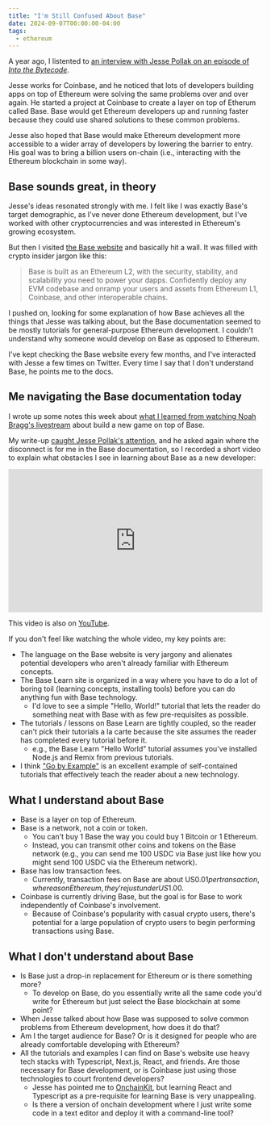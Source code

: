 ```yaml
---
title: "I'm Still Confused About Base"
date: 2024-09-07T00:00:00-04:00
tags:
  - ethereum
---
```


A year ago, I listented to [an interview with Jesse Pollak on an episode of _Into the Bytecode_](https://www.intothebytecode.com/jesse-pollak/).

Jesse works for Coinbase, and he noticed that lots of developers building apps on top of Ethereum were solving the same problems over and over again. He started a project at Coinbase to create a layer on top of Etherum called Base. Base would get Ethereum developers up and running faster because they could use shared solutions to these common problems.

Jesse also hoped that Base would make Ethereum development more accessible to a wider array of developers by lowering the barrier to entry. His goal was to bring a billion users on-chain (i.e., interacting with the Ethereum blockchain in some way).

## Base sounds great, in theory

Jesse's ideas resonated strongly with me. I felt like I was exactly Base's target demographic, as I've never done Ethereum development, but I've worked with other cryptocurrencies and was interested in Ethereum's growing ecosystem.

But then I visited [the Base website](https://base.org) and basically hit a wall. It was filled with crypto insider jargon like this:

> Base is built as an Ethereum L2, with the security, stability, and scalability you need to power your dapps. Confidently deploy any EVM codebase and onramp your users and assets from Ethereum L1, Coinbase, and other interoperable chains.

I pushed on, looking for some explanation of how Base achieves all the things that Jesse was talking about, but the Base documentation seemed to be mostly tutorials for general-purpose Ethereum development. I couldn't understand why someone would develop on Base as opposed to Ethereum.

I've kept checking the Base website every few months, and I've interacted with Jesse a few times on Twitter. Every time I say that I don't understand Base, he points me to the docs.

## Me navigating the Base documentation today

I wrote up some notes this week about [what I learned from watching Noah Bragg's livestream](/notes/noah-bragg-stokefire-1/) about build a new game on top of Base.

My write-up [caught Jesse Pollak's attention](https://x.com/jessepollak/status/1832226332639686680), and he asked again where the disconnect is for me in the Base documentation, so I recorded a short video to explain what obstacles I see in learning about Base as a new developer:

<div style="position:relative;padding-top:56.25%;"><iframe src="https://iframe.mediadelivery.net/embed/304035/49e70f23-8074-404e-8adb-440a922996f6?autoplay=false&loop=false&muted=false&preload=true&responsive=true" loading="lazy" style="border:0;position:absolute;top:0;height:100%;width:100%;" allow="accelerometer;gyroscope;autoplay;encrypted-media;picture-in-picture;" allowfullscreen="true"></iframe></div>

This video is also on [YouTube](https://youtu.be/5CieQkjcgZg?feature=shared).

If you don't feel like watching the whole video, my key points are:

- The language on the Base website is very jargony and alienates potential developers who aren't already familiar with Ethereum concepts.
- The Base Learn site is organized in a way where you have to do a lot of boring toil (learning concepts, installing tools) before you can do anything fun with Base technology.
  - I'd love to see a simple "Hello, World!" tutorial that lets the reader do something neat with Base with as few pre-requisites as possible.
- The tutorials / lessons on Base Learn are tightly coupled, so the reader can't pick their tutorials a la carte because the site assumes the reader has completed every tutorial before it.
  - e.g., the Base Learn "Hello World" tutorial assumes you've installed Node.js and Remix from previous tutorials.
- I think ["Go by Example"](https://gobyexample.com/) is an excellent example of self-contained tutorials that effectively teach the reader about a new technology.

## What I understand about Base

- Base is a layer on top of Ethereum.
- Base is a network, not a coin or token.
  - You can't buy 1 Base the way you could buy 1 Bitcoin or 1 Ethereum.
  - Instead, you can transmit other coins and tokens on the Base network (e.g., you can send me 100 USDC via Base just like how you might send 100 USDC via the Ethereum network).
- Base has low transaction fees.
  - Currently, transaction fees on Base are about US$0.01 per transaction, whereas on Ethereum, they're just under US$1.00.
- Coinbase is currently driving Base, but the goal is for Base to work independently of Coinbase's involvement.
  - Because of Coinbase's popularity with casual crypto users, there's potential for a large population of crypto users to begin performing transactions using Base.

## What I don't understand about Base

- Is Base just a drop-in replacement for Ethereum or is there something more?
  - To develop on Base, do you essentially write all the same code you'd write for Ethereum but just select the Base blockchain at some point?
- When Jesse talked about how Base was supposed to solve common problems from Ethereum development, how does it do that?
- Am I the target audience for Base? Or is it designed for people who are already comfortable developing with Ethereum?
- All the tutorials and examples I can find on Base's website use heavy tech stacks with Typescript, Next.js, React, and friends. Are those necessary for Base development, or is Coinbase just using those technologies to court frontend developers?
  - Jesse has pointed me to [OnchainKit](https://onchainkit.xyz/), but learning React and Typescript as a pre-requisite for learning Base is very unappealing.
  - Is there a version of onchain development where I just write some code in a text editor and deploy it with a command-line tool?
